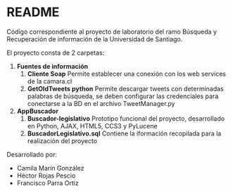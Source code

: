 # README
Código correspondiente al proyecto de laboratorio del ramo Búsqueda y Recuperación de información de la Universidad de Santiago.

El proyecto consta de 2 carpetas:
1. **Fuentes de información**
    1. **Cliente Soap** Permite establecer una conexión con los web services de la camara.cl
    1. **GetOldTweets python** Permite descargar tweets con determinadas palabras de búsqueda, se deben configurar las credenciales para conectarse a la BD en el archivo TweetManager.py
1. **AppBuscador**
    1. **Buscador-legislativo** Prototipo funcional del proyecto, desarrollado en Python, AJAX, HTML5, CCS3 y PyLucene
    1. **BuscadorLegislativo.sql** Contiene la iformación recopilada para la realización del proyecto


Desarrollado por:
* Camila Marín González
* Héctor Rojas Pescio
* Francisco Parra Ortiz
